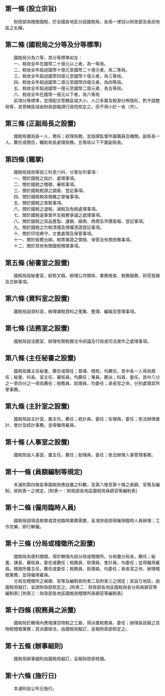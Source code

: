 第一條 (設立宗旨)
-----------------
　　財政部為稽徵國稅，於全國各地區分設國稅局，各局一律冠以財政部及各該地區之名稱。  


第二條 (國稅局之分等及分等標準)
-------------------------------
　　國稅局分為六等，其分等標準如左：  
　　一、稅收全年在國幣二十億元以上者，為一等局。  
　　二、稅收全年超過國幣十億元至國幣二十億元者，為二等局。  
　　三、稅收全年超過國幣四億元至國幣十億元者，為三等局。  
　　四、稅收全年超過國幣二億元至國幣四億元者，為四等局。  
　　五、稅收全年超過國幣一億元至國幣二億元者，為五等局。  
　　六、稅收全年在國幣一億元以下者，為六等局  
　　前項分等標準，並得配合管轄區域大小、人口多寡及稅源分佈情形，酌予調整局等，其管轄區域由財政部報請行政院核定之。但不得小於一省（市）。  


第三條 (正副局長之設置)
-----------------------
　　國稅局置局長一人，簡任；綜理局務，並指揮監督所屬職員及機關。副局長一人，薦任或簡任，輔助局長處理局務。五等局以下不置副局長。  


第四條 (職掌)
-------------
　　國稅局按局等設三科至六科，分掌左列事項：  
　　一、關於國稅之設計、處理事項。  
　　二、關於國稅之稽徵、審核事項。  
　　三、關於國稅稅源之調查、登記事項。  
　　四、關於國稅稅收徵繳之督催事項。  
　　五、關於國稅之查驗事項。  
　　六、關於國稅之退稅、減稅及免稅處理事項。  
　　七、關於國稅違章案件及稅務爭議之處理事項。  
　　八、關於國稅之貨品產製、運銷、廠商、商標及市價查報、登記事項。  
　　九、關於國稅之欠稅清理及債權憑證登記事項。  
　　十、關於印信典守、文書處理及保管事項。  
　　十一、關於經費出納，稅票單證之領發、保管及有關庶務事項。  
　　十二、關於其他有關國稅稽徵事項。  


第五條 (秘書室之設置)
---------------------
　　國稅局設秘書室，綜核文稿、辦理公共關係、業務檢查、稅務服務、研究發展及交辦事項。  


第六條 (資料室之設置)
---------------------
　　國稅局設資料室，辦理課稅資料之蒐集、整理、編報及管理事項。  


第七條 (法務室之設置)
---------------------
　　國稅局設法務室，辦理有關稅務法令研議及行政或司法案件之處理事項。  


第八條 (主任秘書之設置)
-----------------------
　　國稅局置主任秘書，薦任或簡任；督導、稽核，均薦任，其中各一人得為簡任；秘書、科長、室主任、審核員，均薦任；專員，薦派；科員，委任，其中八分之一至四分之一得為薦任；稅務員、助理員，均委任；承長官之命，分別處理其所掌事務。  


第九條 (主計室之設置)
---------------------
　　國稅局設主計室，置主任，薦任；統計員，委任；佐理員，委任；依法辦理歲計、會計及統計事務。並得僱用雇員。  


第十條 (人事室之設置)
---------------------
　　國稅局設人事室，置主任，薦任；助理員，委任；依法辦理人事管理事務。  


第十一條 (員額編制等規定)
-------------------------
　　本通則第四條各等國稅局應設置之科數，及第八條至第十條之員額、官等及編制，依附表一之規定。[附表一：財政部各地區國稅局員額官等編制表]  


第十二條 (僱用臨時人員)
-----------------------
　　國稅局因填造稅單或其他臨時業務需要，呈准財政部得僱用臨時人員辦理；工作完畢，即行解僱。  


第十三條 (分局或稽徵所之設置)
-----------------------------
　　國稅局為便利稽徵，得於轄境內設分局或稽徵所。分局置分局長，薦任；秘書、課長、審核員，委任或薦任；稅務員、助理員、會計員，均委任；並得僱用雇員。稽徵所置主任，薦任或委任；稅務員、助理員，均委任；承長官之命，辦理稽徵業務，並得僱用雇員。  
　　分局及稽徵所之員額、官等及編制依附表二及附表三之規定；其設立地區，由國稅局擬訂，呈請財政部核定之。[附表二：財政部各地區國稅局各分局員額官等編制表] [附表三：財政部各地區國稅局稽徵所員額官等編制表]  


第十四條 (稅務員之派置)
-----------------------
　　國稅局於轄境內應徵課貨物稅之工廠，得派置稅務員，委任；辦理各該廠之貨物稅稽徵業務；其派置辦法，由國稅局擬訂，呈報財政部核定之。  


第十五條 (辦事細則)
-------------------
　　國稅局辦事細則由國稅局擬訂，呈報財政部核備。  


第十六條 (施行日)
-----------------
　　本通則自公布日施行。